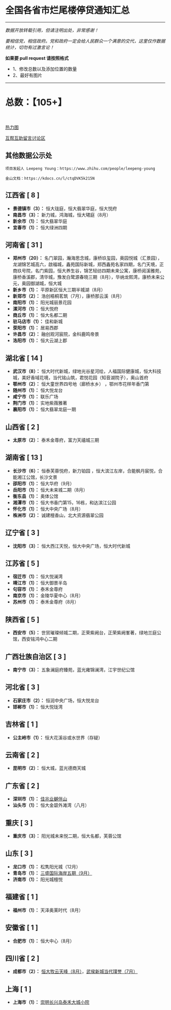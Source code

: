 # 全国各省市烂尾楼停贷通知汇总

***
*数据开放转载引用，但请注明出处，非常感谢！*  

*要相信党，相信政府。党和政府一定会给人民群众一个满意的交代，这里仅作数据统计，切勿有过激言论！*

**如果要 pull request 请按照格式**  
- 1、修改总数以及添加位置的数量  
- 2、最好有图片  
 
***

# 总数：【105+】
  
<br/>

[热力图](./images/热力图.png)

[互帮互助留言讨论区](https://github.com/WeNeedHome/SummaryOfLoanSuspension/discussions)

  
## 其他数据公示处
```
项目发起人 Leepeng Young：https://www.zhihu.com/people/leepeng-young

金山文档：https://kdocs.cn/l/ctqDVK5k215N
```

## 江西省 [ 8 ]  
- **景德镇市（3）：** 恒大珑庭，恒大翡翠华庭，恒大悦府  
- **南昌市（3）：** 新力城，鸿海城，恒大珺庭（8月）  
- **新余市（1）：** 恒大翡翠华庭  
- **宜春市（1）：** 恒大绿洲四期  

## 河南省 [ 31 ]   
- **郑州市（20）：** 名门翠园，瀚海思念城，康桥玖玺园，奥园悦城（汇景园），龙湖锦艺城高六，啟福城，鑫苑国际新城，郑西鑫苑名家四期，名门天境，正商玖号院，名门紫园，恒大养生谷，锦艺轻纺四期未来公寓，康桥阅溪雅苑，康桥香溪郡，清华城，豫发白鹭源春晓三期（8月），华纳龙熙湾，康桥未来公元，奥园御湖城，恒大城    
- **新乡市（1）：** 平原新区恒大三期半城湖（8月）   
- **新郑市（2）：**  浩创梧桐茗筑（7月），康桥那云溪（8月） 
- **南阳市（1）：** 阳光城丽景花园   
- **漯河市（1）：**  恒大悦府    
- **商丘市（1）：**  恒大名都二期  
- **驻马店市（1）：**  佳和新城  
- **荥阳市（1）：**  居易西郡  
- **许昌市（2）：**  融创观河宸院，金科鹿鸣帝景
- **洛阳市（1）：**  恒大云湖上郡  

## 湖北省 [ 14 ]
- **武汉市（8）：** 恒大时代新城，绿地光谷星河绘，人福国际健康城，恒大科技城，美好香域花境，当代铭山筑，君悦花园（知音湖院子），奥山首府  
- **鄂州市（2）：** 恒大童世界四号地（廊桥水乡） ，鄂州市花样年香门第  
- **随州市（1）：** 恒大悦龙台   
- **咸宁市（1）：** 联乐广场  
- **荆门市（1）：** 实地紫薇雅著  
- **襄阳市（1）：** 恒大翡翠龙庭一期  

## 山西省 [ 2 ]
- **太原市（2）：** 泰禾金尊府，富力天禧城三期    

## 湖南省 [ 13 ]
- **长沙市（6）：** 恒泰芙蓉悦府，新力铂园 ，恒大滨江左岸，合能枫丹宸悦，合能湘江公馆，长沙文景  
- **邵阳市（1）：** 恒大华府（9月）  
- **岳阳市（1）：** 恒大未来城二期（8月）   
- **衡东县（1）：** 奥体公馆   
- **湘潭市（1）：** 恒大书香门第15，16栋，和达滨江公园  
- **怀化市（1）：** 恒大中央广场（8月）
- **株洲市（2）：** 诚建檀香山，北大资源翡翠公园

## 辽宁省 [ 3 ]
- **沈阳市（3）：** 恒大西江天悦，恒大中央广场，恒大时代新城   

## 江苏省 [ 5 ]
- **宿迁市（1）：** 恒大悦澜湾  
- **靖江市（1）：** 恒大御景半岛  
- **句容市（1）：** 泰禾金尊府  
- **南京市（1）：** 金陵华夏中心（8月）  
- **苏州市（1）：** 泰禾金尊府（8月）

## 陕西省 [ 5 ] 
- **西安市（5）：** 世贸璀璨倾城二期，正荣紫阙台，正荣紫阙峯著，绿地兰庭公馆，西安铭鸿中心二期

## 广西壮族自治区 [ 3 ]
- **南宁市（3）：** 五象澜庭府臻苑，蓝光雍锦澜湾，江宇世纪公馆  

## 河北省 [ 3 ]
- **石家庄市（2）：** 恒润中央广场，恒大悦龙台
- **邯郸市（1）：** 恒大悦珑湾

## 吉林省 [ 1 ]
- **公主岭市（1）：** 恒大花溪谷或水世界（存疑）  

## 云南省 [ 2 ]
- **昆明市（2）：** 恒大城，蓝光德商天城  

## 广东省 [ 2 ]
- **深圳市（1）：** [佳兆业樾伴山](./images/sz001.jpg)  
- **汕头市（1）：** 恒大金碧外滩湾（八月）

## 重庆 [ 3 ]
- **重庆市（3）：** 阳光城未来悦二期，恒大名都，芙蓉公馆

## 山东 [ 3 ]
- **龙口市（1）：** 松隽阳光城（12月）
- **青岛市（1）：** [三盛国际海岸五期（9月）](./images/20220713-155354.jpeg)  
- **济南市（1）：** 阳光城檀悦  

## 福建省 [ 1 ]
- **福州市（1）：** 天泽奥莱时代（8月）

## 安徽省 [ 1 ]
- **合肥市（1）：** 恒大中心（8月）

## 四川省 [ 2 ]
- **成都市（2）：** [恒大牧云天峰（8月）](./images/成都新津恒大牧云天峰.jpg)，[武侯新城当代璞誉（7月）](./images/whxcdd.jpg)  

## 上海 [ 1 ]
- **上海市（1）：** [崇明长兴岛泰禾大城小院](./images/Xingdao_Shanghai.png)
